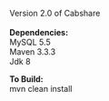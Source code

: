 Version 2.0 of Cabshare <br/>
<br/>
<b>Dependencies:</b><br/>
MySQL 5.5<br/>
Maven 3.3.3<br/>
Jdk 8<br/>

<b>To Build:</b><br/>
mvn clean install
